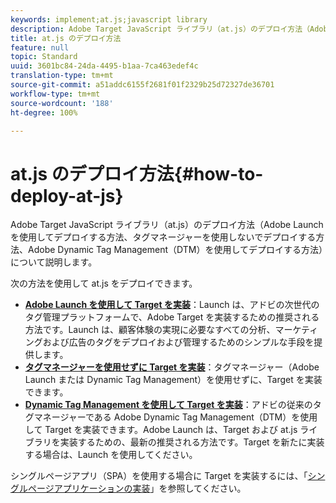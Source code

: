 ```yaml
---
keywords: implement;at.js;javascript library
description: Adobe Target JavaScript ライブラリ（at.js）のデプロイ方法（Adobe Launch を使用してデプロイする方法、タグマネージャーを使用しないでデプロイする方法、Adobe Dynamic Tag Management（DTM）を使用してデプロイする方法）について説明します。
title: at.js のデプロイ方法
feature: null
topic: Standard
uuid: 3601bc84-24da-4495-b1aa-7ca463edef4c
translation-type: tm+mt
source-git-commit: a51addc6155f2681f01f2329b25d72327de36701
workflow-type: tm+mt
source-wordcount: '188'
ht-degree: 100%

---
```



# at.js のデプロイ方法{#how-to-deploy-at-js}

Adobe Target JavaScript ライブラリ（at.js）のデプロイ方法（Adobe Launch を使用してデプロイする方法、タグマネージャーを使用しないでデプロイする方法、Adobe Dynamic Tag Management（DTM）を使用してデプロイする方法）について説明します。

次の方法を使用して at.js をデプロイできます。

* **[Adobe Launch を使用して Target を実装](/help/c-implementing-target/c-implementing-target-for-client-side-web/how-to-deployatjs/cmp-implementing-target-using-adobe-launch.md)**：Launch は、アドビの次世代のタグ管理プラットフォームで、Adobe Target を実装するための推奨される方法です。Launch は、顧客体験の実現に必要なすべての分析、マーケティングおよび広告のタグをデプロイおよび管理するためのシンプルな手段を提供します。
* **[タグマネージャーを使用せずに Target を実装](/help/c-implementing-target/c-implementing-target-for-client-side-web/how-to-deployatjs/implementing-target-without-a-tag-manager.md)**：タグマネージャー（Adobe Launch または Dynamic Tag Management）を使用せずに、Target を実装できます。
* **[Dynamic Tag Management を使用して Target を実装](/help/c-implementing-target/c-implementing-target-for-client-side-web/how-to-deployatjs/implementing-target-using-dynamic-tag-management.md)**：アドビの従来のタグマネージャーである Adobe Dynamic Tag Management（DTM）を使用して Target を実装できます。Adobe Launch は、Target および at.js ライブラリを実装するための、最新の推奨される方法です。Target を新たに実装する場合は、Launch を使用してください。

シングルページアプリ（SPA）を使用する場合に Target を実装するには、「[シングルページアプリケーションの実装](/help/c-implementing-target/c-implementing-target-for-client-side-web/how-to-deployatjs/target-atjs-single-page-application.md)」を参照してください。